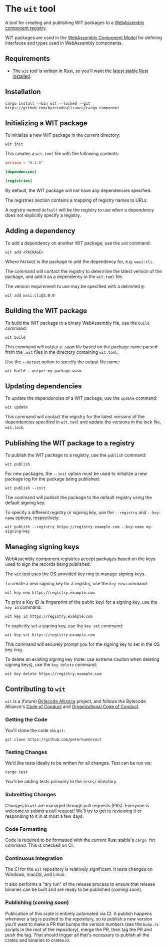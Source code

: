 # The `wit` tool

A tool for creating and publishing WIT packages to a [WebAssembly component
registry](https://warg.io/).

WIT packages are used in the [WebAssembly Component Model](https://github.com/WebAssembly/component-model/)
for defining interfaces and types used in WebAssembly components.

## Requirements

* The `wit` tool is written in Rust, so you'll want the [latest stable Rust
  installed](https://www.rust-lang.org/tools/install).

## Installation

```
cargo install --bin wit --locked --git https://github.com/bytecodealliance/cargo-component
```

## Initializing a WIT package

To initialize a new WIT package in the current directory:

```
wit init
```

This creates a `wit.toml` file with the following contents:

```toml
version = "0.1.0"

[dependencies]

[registries]
```

By default, the WIT package will not have any dependencies specified.

The registries section contains a mapping of registry names to URLs.

A registry named `default` will be the registry to use when a dependency does
not explicitly specify a registry.

## Adding a dependency

To add a dependency on another WIT package, use the `add` command:

```
wit add <PACKAGE>
```

Where `PACKAGE` is the package to add the dependency for, e.g. `wasi:cli`.

The command will contact the registry to determine the latest version of the
package, and add it as a dependency in the `wit.toml` file.

The version requirement to use may be specified with a delimited `@`:

```
wit add wasi:cli@2.0.0
```

## Building the WIT package

To build the WIT package to a binary WebAssembly file, use the `build` command:

```
wit build
```

This command will output a `.wasm` file based on the package name parsed from
the `.wit` files in the directory containing `wit.toml`.

Use the `--output` option to specify the output file name:

```
wit build --output my-package.wasm
```

## Updating dependencies

To update the dependencies of a WIT package, use the `update` command:

```
wit update
```

This command will contact the registry for the latest versions of the
dependencies specified in `wit.toml` and update the versions in the lock file,
`wit.lock`.

## Publishing the WIT package to a registry

To publish the WIT package to a registry, use the `publish` command:

```
wit publish
```

For new packages, the `--init` option must be used to initialize a new package
log for the package being published:

```
wit publish --init
```

The command will publish the package to the default registry using the default
signing key.

To specify a different registry or signing key, use the `--registry` and
`--key-name` options, respectively:

```
wit publish --registry https://registry.example.com --key-name my-signing-key
```

## Managing signing keys

WebAssembly component registries accept packages based on the keys used to sign
the records being published.

The `wit` tool uses the OS-provided key ring to manage signing keys.

To create a new signing key for a registry, use the `key new` command:

```
wit key new https://registry.example.com
```

To print a Key ID (a fingerprint of the public key) for a signing key, use the
`key id` command:

```
wit key id https://registry.example.com
```

To explicitly set a signing key, use the `key set` command:

```
wit key set https://registry.example.com
```

This command will securely prompt you for the signing key to set in the OS key
ring.

To delete an existing signing key (note: use extreme caution when deleting
signing keys), use the `key delete` command:

```
wit key delete https://registry.example.com
```

## Contributing to `wit`

`wit` is a (future) [Bytecode Alliance](https://bytecodealliance.org/)
project, and follows the Bytecode Alliance's [Code of Conduct](CODE_OF_CONDUCT.md)
and [Organizational Code of Conduct](ORG_CODE_OF_CONDUCT.md).

### Getting the Code

You'll clone the code via `git`:

```
git clone https://github.com/peterhuene/wit
```

### Testing Changes

We'd like tests ideally to be written for all changes. Test can be run via:

```
cargo test
```

You'll be adding tests primarily to the `tests/` directory.

### Submitting Changes

Changes to `wit` are managed through pull requests (PRs). Everyone
is welcome to submit a pull request! We'll try to get to reviewing it or
responding to it in at most a few days.

### Code Formatting

Code is required to be formatted with the current Rust stable's `cargo fmt`
command. This is checked on CI.

### Continuous Integration

The CI for the `wit` repository is relatively significant. It tests
changes on Windows, macOS, and Linux.

It also performs a "dry run" of the release process to ensure that release
binaries can be built and are ready to be published (_coming soon_).

### Publishing (_coming soon_)

Publication of this crate is entirely automated via CI. A publish happens
whenever a tag is pushed to the repository, so to publish a new version you'll
want to make a PR that bumps the version numbers (see the `bump.rs` scripts in
the root of the repository), merge the PR, then tag the PR and push the tag.
That should trigger all that's necessary to publish all the crates and binaries
to crates.io.
